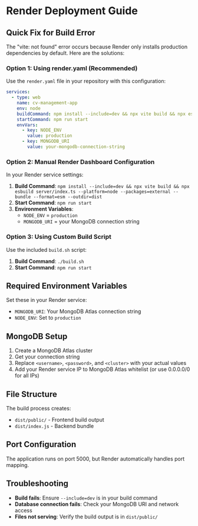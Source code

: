 # Render Deployment Guide

## Quick Fix for Build Error

The "vite: not found" error occurs because Render only installs production dependencies by default. Here are the solutions:

### Option 1: Using render.yaml (Recommended)

Use the `render.yaml` file in your repository with this configuration:

```yaml
services:
  - type: web
    name: cv-management-app
    env: node
    buildCommand: npm install --include=dev && npx vite build && npx esbuild server/index.ts --platform=node --packages=external --bundle --format=esm --outdir=dist
    startCommand: npm run start
    envVars:
      - key: NODE_ENV
        value: production
      - key: MONGODB_URI
        value: your-mongodb-connection-string
```

### Option 2: Manual Render Dashboard Configuration

In your Render service settings:

1. **Build Command**: `npm install --include=dev && npx vite build && npx esbuild server/index.ts --platform=node --packages=external --bundle --format=esm --outdir=dist`
2. **Start Command**: `npm run start`
3. **Environment Variables**:
   - `NODE_ENV` = `production`
   - `MONGODB_URI` = your MongoDB connection string

### Option 3: Using Custom Build Script

Use the included `build.sh` script:

1. **Build Command**: `./build.sh`
2. **Start Command**: `npm run start`

## Required Environment Variables

Set these in your Render service:

- `MONGODB_URI`: Your MongoDB Atlas connection string
- `NODE_ENV`: Set to `production`

## MongoDB Setup

1. Create a MongoDB Atlas cluster
2. Get your connection string
3. Replace `<username>`, `<password>`, and `<cluster>` with your actual values
4. Add your Render service IP to MongoDB Atlas whitelist (or use 0.0.0.0/0 for all IPs)

## File Structure

The build process creates:
- `dist/public/` - Frontend build output
- `dist/index.js` - Backend bundle

## Port Configuration

The application runs on port 5000, but Render automatically handles port mapping.

## Troubleshooting

- **Build fails**: Ensure `--include=dev` is in your build command
- **Database connection fails**: Check your MongoDB URI and network access
- **Files not serving**: Verify the build output is in `dist/public/`